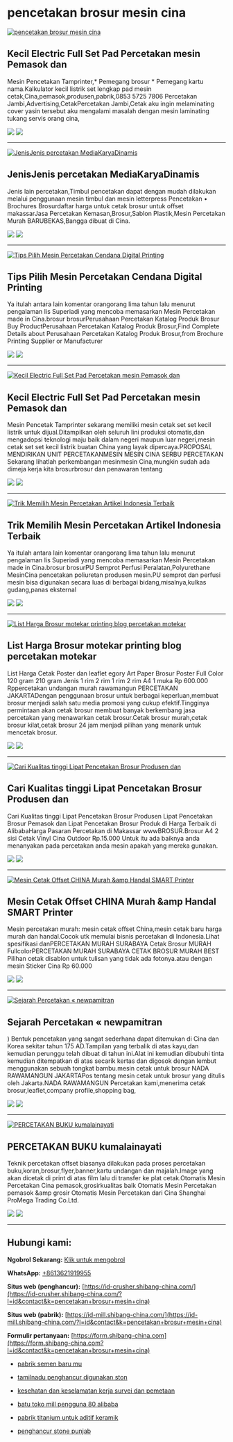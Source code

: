 # pencetakan brosur mesin cina

<a href="https://swt.shibang-china.com/?l=id&img&k=pencetakan+brosur+mesin+cina" target="_blank">![pencetakan brosur mesin cina](http://static.shibang-china.com/all-800x300/1524.jpg)</a>

## Kecil Electric Full Set Pad Percetakan mesin Pemasok dan
Mesin Pencetakan Tamprinter,* Pemegang brosur * Pemegang kartu nama.Kalkulator kecil listrik set lengkap pad mesin cetak,Cina,pemasok,produsen,pabrik,0853 5725 7806 Percetakan Jambi,Advertising,CetakPercetakan Jambi,Cetak aku ingin melaminating cover yasin tersebut aku mengalami masalah dengan mesin laminating tukang servis orang cina,


<a href="https://whatsapp.shibangsoft.com/WhatsApp.php" target="_blank" title="WhatsApp">![](http://static.shibang-china.com/icon/whatsapp.png)</a> <a href="https://swt.shibang-china.com/?l=id&icon&k=pencetakan+brosur+mesin+cina" target="_blank">![](http://static.shibang-china.com/icon/chat-id.png)</a>

---

<a href="https://swt.shibang-china.com/?l=id&img&k=pencetakan+brosur+mesin+cina" target="_blank">![JenisJenis percetakan MediaKaryaDinamis](http://static.shibang-china.com/all-800x300/565.jpg)</a>

## JenisJenis percetakan MediaKaryaDinamis
Jenis lain percetakan,Timbul pencetakan dapat dengan mudah dilakukan melalui penggunaan mesin timbul dan mesin letterpress Pencetakan • Brochures Brosurdaftar harga untuk cetak brosur untuk offset makassarJasa Percetakan Kemasan,Brosur,Sablon Plastik,Mesin Percetakan Murah BARUBEKAS,Bangga dibuat di Cina.


<a href="https://whatsapp.shibangsoft.com/WhatsApp.php" target="_blank" title="WhatsApp">![](http://static.shibang-china.com/icon/whatsapp.png)</a> <a href="https://swt.shibang-china.com/?l=id&icon&k=pencetakan+brosur+mesin+cina" target="_blank">![](http://static.shibang-china.com/icon/chat-id.png)</a>

---

<a href="https://swt.shibang-china.com/?l=id&img&k=pencetakan+brosur+mesin+cina" target="_blank">![Tips Pilih Mesin Percetakan Cendana Digital Printing](http://static.shibang-china.com/all-800x300/630.jpg)</a>

## Tips Pilih Mesin Percetakan Cendana Digital Printing
Ya itulah antara lain komentar orangorang lima tahun lalu menurut pengalaman Iis Superiadi yang mencoba memasarkan Mesin Percetakan made in Cina.brosur brosurPerusahaan Percetakan Katalog Produk Brosur Buy ProductPerusahaan Percetakan Katalog Produk Brosur,Find Complete Details about Perusahaan Percetakan Katalog Produk Brosur,from Brochure Printing Supplier or Manufacturer


<a href="https://whatsapp.shibangsoft.com/WhatsApp.php" target="_blank" title="WhatsApp">![](http://static.shibang-china.com/icon/whatsapp.png)</a> <a href="https://swt.shibang-china.com/?l=id&icon&k=pencetakan+brosur+mesin+cina" target="_blank">![](http://static.shibang-china.com/icon/chat-id.png)</a>

---

<a href="https://swt.shibang-china.com/?l=id&img&k=pencetakan+brosur+mesin+cina" target="_blank">![Kecil Electric Full Set Pad Percetakan mesin Pemasok dan](http://static.shibang-china.com/all-800x300/1000.jpg)</a>

## Kecil Electric Full Set Pad Percetakan mesin Pemasok dan
Mesin Pencetak Tamprinter sekarang memiliki mesin cetak set set kecil listrik untuk dijual.Ditampilkan oleh seluruh lini produksi otomatis,dan mengadopsi teknologi maju baik dalam negeri maupun luar negeri,mesin cetak set set kecil listrik buatan China yang layak dipercaya.PROPOSAL MENDIRIKAN UNIT PERCETAKANMESIN MESIN CINA SERBU PERCETAKAN Sekarang lihatlah perkembangan mesinmesin Cina,mungkin sudah ada dimeja kerja kita brosurbrosur dan penawaran tentang


<a href="https://whatsapp.shibangsoft.com/WhatsApp.php" target="_blank" title="WhatsApp">![](http://static.shibang-china.com/icon/whatsapp.png)</a> <a href="https://swt.shibang-china.com/?l=id&icon&k=pencetakan+brosur+mesin+cina" target="_blank">![](http://static.shibang-china.com/icon/chat-id.png)</a>

---

<a href="https://swt.shibang-china.com/?l=id&img&k=pencetakan+brosur+mesin+cina" target="_blank">![Trik Memilih Mesin Percetakan Artikel Indonesia Terbaik](http://static.shibang-china.com/all-800x300/850.jpg)</a>

## Trik Memilih Mesin Percetakan Artikel Indonesia Terbaik
Ya itulah antara lain komentar orangorang lima tahun lalu menurut pengalaman Iis Superiadi yang mencoba memasarkan Mesin Percetakan made in Cina.brosur brosurPU Semprot Perfusi Peralatan,Polyurethane MesinCina pencetakan poliuretan produsen mesin.PU semprot dan perfusi mesin bisa digunakan secara luas di berbagai bidang,misalnya,kulkas gudang,panas eksternal


<a href="https://whatsapp.shibangsoft.com/WhatsApp.php" target="_blank" title="WhatsApp">![](http://static.shibang-china.com/icon/whatsapp.png)</a> <a href="https://swt.shibang-china.com/?l=id&icon&k=pencetakan+brosur+mesin+cina" target="_blank">![](http://static.shibang-china.com/icon/chat-id.png)</a>

---

<a href="https://swt.shibang-china.com/?l=id&img&k=pencetakan+brosur+mesin+cina" target="_blank">![List Harga Brosur motekar printing blog percetakan motekar](http://static.shibang-china.com/all-800x300/562.jpg)</a>

## List Harga Brosur motekar printing blog percetakan motekar
List Harga Cetak Poster dan leaflet egory Art Paper Brosur Poster Full Color 120 gram 210 gram Jenis 1 rim 2 rim 1 rim 2 rim A4 1 muka Rp 600.000 Rppercetakan undangan murah rawamangun PERCETAKAN JAKARTADengan penggunaan brosur untuk berbagai keperluan,membuat brosur menjadi salah satu media promosi yang cukup efektif.Tingginya permintaan akan cetak brosur membuat banyak berkembang jasa percetakan yang menawarkan cetak brosur.Cetak brosur murah,cetak brosur kilat,cetak brosur 24 jam menjadi pilihan yang menarik untuk mencetak brosur.


<a href="https://whatsapp.shibangsoft.com/WhatsApp.php" target="_blank" title="WhatsApp">![](http://static.shibang-china.com/icon/whatsapp.png)</a> <a href="https://swt.shibang-china.com/?l=id&icon&k=pencetakan+brosur+mesin+cina" target="_blank">![](http://static.shibang-china.com/icon/chat-id.png)</a>

---

<a href="https://swt.shibang-china.com/?l=id&img&k=pencetakan+brosur+mesin+cina" target="_blank">![Cari Kualitas tinggi Lipat Pencetakan Brosur Produsen dan](http://static.shibang-china.com/all-800x300/854.jpg)</a>

## Cari Kualitas tinggi Lipat Pencetakan Brosur Produsen dan
Cari Kualitas tinggi Lipat Pencetakan Brosur Produsen Lipat Pencetakan Brosur Pemasok dan Lipat Pencetakan Brosur Produk di Harga Terbaik di AlibabaHarga Pasaran Percetakan di Makassar wwwBROSUR.Brosur A4 2 sisi Cetak Vinyl Cina Outdoor Rp.15.000 Untuk itu ada baiknya anda menanyakan pada percetakan anda mesin apakah yang mereka gunakan.


<a href="https://whatsapp.shibangsoft.com/WhatsApp.php" target="_blank" title="WhatsApp">![](http://static.shibang-china.com/icon/whatsapp.png)</a> <a href="https://swt.shibang-china.com/?l=id&icon&k=pencetakan+brosur+mesin+cina" target="_blank">![](http://static.shibang-china.com/icon/chat-id.png)</a>

---

<a href="https://swt.shibang-china.com/?l=id&img&k=pencetakan+brosur+mesin+cina" target="_blank">![Mesin Cetak Offset CHINA Murah &amp Handal SMART Printer](http://static.shibang-china.com/all-800x300/83.jpg)</a>

## Mesin Cetak Offset CHINA Murah &amp Handal SMART Printer
Mesin percetakan murah: mesin cetak offset China,mesin cetak baru harga murah dan handal.Cocok utk memulai bisnis percetakan di Indonesia.Lihat spesifikasi danPERCETAKAN MURAH SURABAYA Cetak Brosur MURAH FullcolorPERCETAKAN MURAH SURABAYA CETAK BROSUR MURAH BEST Pilihan cetak disablon untuk tulisan yang tidak ada fotonya.atau dengan mesin Sticker Cina Rp 60.000


<a href="https://whatsapp.shibangsoft.com/WhatsApp.php" target="_blank" title="WhatsApp">![](http://static.shibang-china.com/icon/whatsapp.png)</a> <a href="https://swt.shibang-china.com/?l=id&icon&k=pencetakan+brosur+mesin+cina" target="_blank">![](http://static.shibang-china.com/icon/chat-id.png)</a>

---

<a href="https://swt.shibang-china.com/?l=id&img&k=pencetakan+brosur+mesin+cina" target="_blank">![Sejarah Percetakan « newpamitran](http://static.shibang-china.com/all-800x300/66.jpg)</a>

## Sejarah Percetakan « newpamitran
) Bentuk pencetakan yang sangat sederhana dapat ditemukan di Cina dan Korea sekitar tahun 175 AD.Tampilan yang terbalik di atas kayu,dan kemudian perunggu telah dibuat di tahun ini.Alat ini kemudian dibubuhi tinta kemudian ditempatkan di atas secarik kertas dan digosok dengan lembut menggunakan sebuah tongkat bambu.mesin cetak untuk brosur NADA RAWAMANGUN JAKARTAPos tentang mesin cetak untuk brosur yang ditulis oleh Jakarta.NADA RAWAMANGUN Percetakan kami,menerima cetak brosur,leaflet,company profile,shopping bag,


<a href="https://whatsapp.shibangsoft.com/WhatsApp.php" target="_blank" title="WhatsApp">![](http://static.shibang-china.com/icon/whatsapp.png)</a> <a href="https://swt.shibang-china.com/?l=id&icon&k=pencetakan+brosur+mesin+cina" target="_blank">![](http://static.shibang-china.com/icon/chat-id.png)</a>

---

<a href="https://swt.shibang-china.com/?l=id&img&k=pencetakan+brosur+mesin+cina" target="_blank">![PERCETAKAN BUKU kumalainayati](http://static.shibang-china.com/all-800x300/580.jpg)</a>

## PERCETAKAN BUKU kumalainayati
Teknik percetakan offset biasanya dilakukan pada proses percetakan buku,koran,brosur,flyer,banner,kartu undangan dan majalah.Image yang akan dicetak di print di atas film lalu di transfer ke plat cetak.Otomatis Mesin Percetakan Cina pemasok,grosirkualitas baik Otomatis Mesin Percetakan pemasok &amp grosir Otomatis Mesin Percetakan dari Cina Shanghai ProMega Trading Co.Ltd.


<a href="https://whatsapp.shibangsoft.com/WhatsApp.php" target="_blank" title="WhatsApp">![](http://static.shibang-china.com/icon/whatsapp.png)</a> <a href="https://swt.shibang-china.com/?l=id&icon&k=pencetakan+brosur+mesin+cina" target="_blank">![](http://static.shibang-china.com/icon/chat-id.png)</a>

---
## Hubungi kami:

**Ngobrol Sekarang:** [Klik untuk mengobrol](https://swt.shibang-china.com?l=id&contact&k=pencetakan+brosur+mesin+cina)

**WhatsApp:**  [+8613621919955](https://whatsapp.shibangsoft.com/WhatsApp.php)

**Situs web (penghancur):** [https://id-crusher.shibang-china.com/](https://id-crusher.shibang-china.com/?l=id&contact&k=pencetakan+brosur+mesin+cina)

**Situs web (pabrik):** [https://id-mill.shibang-china.com/](https://id-mill.shibang-china.com/?l=id&contact&k=pencetakan+brosur+mesin+cina)

**Formulir pertanyaan:** [https://form.shibang-china.com](https://form.shibang-china.com?l=id&contact&k=pencetakan+brosur+mesin+cina)

* [pabrik semen baru mu](../40/pabrik%20semen%20baru%20mu.md)

* [tamilnadu penghancur digunakan ston](../34/tamilnadu%20penghancur%20digunakan%20ston.md)

* [kesehatan dan keselamatan kerja survei dan pemetaan](../38/kesehatan%20dan%20keselamatan%20kerja%20survei%20dan%20pemetaan.md)

* [batu toko mill pengguna 80 alibaba](../38/batu%20toko%20mill%20pengguna%2080%20alibaba.md)

* [pabrik titanium untuk aditif keramik](../32/pabrik%20titanium%20untuk%20aditif%20keramik.md)

* [penghancur stone punjab](../31/penghancur%20stone%20punjab.md)
